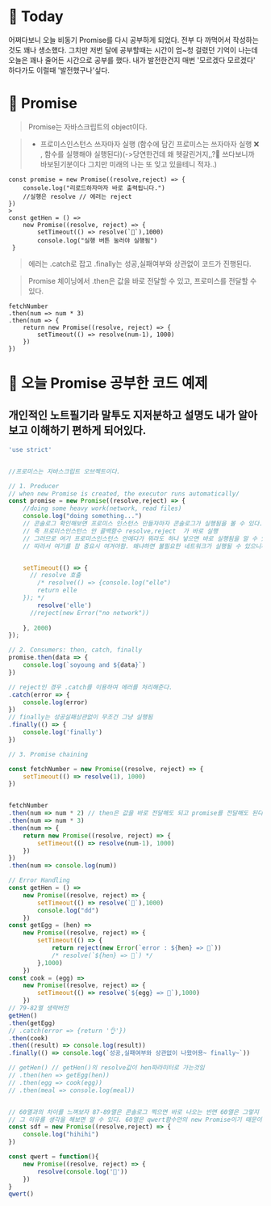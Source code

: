 
# 👊 Today
어쩌다보니 오늘 비동기 Promise를 다시 공부하게 되었다.
전부 다 까먹어서 작성하는것도 꽤나 생소했다. 그치만 저번 달에 공부할때는 시간이 엄~청 걸렸던 기억이 나는데 오늘은 꽤나 줄어든 시간으로 공부를 했다.
내가 발전한건지 매번 '모르겠다 모르겠다' 하다가도 이럴때 
'발전했구나'싶다.

# 👊 Promise

> Promise는 자바스크립트의 object이다.



> - 프로미스인스턴스 쓰자마자 실행 
(함수에 담긴 프로미스는 쓰자마자 실행 ❌ , 함수를 실행해야 실행된다)(->당연한건데 왜 헷갈린거지,,?🥲 쓰다보니까 바보된기분이다 그치만 미래의 나는 또 잊고 있을테니 적자..)
```
const promise = new Promise((resolve,reject) => {
	console.log("리로드하자마자 바로 출력됩니다.")
    //실행은 resolve // 에러는 reject
})
> 
const getHen = () => 
    new Promise((resolve, reject) => {
        setTimeout(() => resolve(`🐓`),1000)
        console.log("실행 버튼 눌러야 실행됨")
 }
```

> 에러는 .catch로 잡고 
.finally는 성공,실패여부와 상관없이 코드가 진행된다.

> Promise 체이닝에서 .then은 값을 바로 전달할 수 있고, 프로미스를 전달할 수 있다.
```
fetchNumber
.then(num => num * 3)
.then(num => {
    return new Promise((resolve, reject) => {
        setTimeout(() => resolve(num-1), 1000)
    })
})
```


# 👊 오늘 Promise 공부한 코드 예제 
## 개인적인 노트필기라 말투도 지저분하고 설명도 내가 알아보고 이해하기 편하게 되어있다.

```jsx
'use strict'


//프로미스는 자바스크립트 오브젝트이다.

// 1. Producer
// when new Promise is created, the executor runs automatically/
const promise = new Promise((resolve,reject) => {
    //doing some heavy work(network, read files)
    console.log("doing something...")
    // 콘솔로그 확인해보면 프로미스 인스턴스 만들자마자 콘솔로그가 실행됨을 볼 수 있다.
    // 즉 프로미스인스턴스 안 콜백함수 resolve,reject  가 바로 실행
    // 그러므로 여기 프로미스인스턴스 안에다가 뭐라도 하나 넣으면 바로 실행됨을 알 수 있다.
    // 따라서 여기를 참 중요시 여겨야함. 왜냐하면 불필요한 네트워크가 실행될 수 있으니까


    setTimeout(() => {
      // resolve 호출
        /* resolve(() => {console.log("elle")
        return elle
    }); */
        resolve('elle')
      //reject(new Error("no network"))
       
    }, 2000)
});

// 2. Consumers: then, catch, finally
promise.then(data => {
    console.log(`soyoung and ${data}`)
})

// reject인 경우 .catch를 이용하여 에러를 처리해준다.
.catch(error => {
    console.log(error)
})
// finally는 성공실패상관없이 무조건 그냥 실행됨
.finally(() => {
    console.log('finally')
})

// 3. Promise chaining

const fetchNumber = new Promise((resolve, reject) => {
    setTimeout(() => resolve(1), 1000)
})


fetchNumber
.then(num => num * 2) // then은 값을 바로 전달해도 되고 promise를 전달해도 된다.
.then(num => num * 3)
.then(num => {
    return new Promise((resolve, reject) => {
        setTimeout(() => resolve(num-1), 1000)
    })
})
.then(num => console.log(num))

// Error Handling
const getHen = () => 
    new Promise((resolve, reject) => {
        setTimeout(() => resolve(`🐓`),1000)
        console.log("dd")
    })
const getEgg = (hen) => 
    new Promise((resolve, reject) => {
        setTimeout(() => {
            return reject(new Error(`error : ${hen} => 🥚`))
            /* resolve(`${hen} => 🥚`) */
        },1000)
    })
const cook = (egg) => 
    new Promise((resolve, reject) => {
        setTimeout(() => resolve(`${egg} => 🍳`),1000)
    })  
// 79-82열 생략버전    
getHen()
.then(getEgg)
// .catch(error => {return '👌'})
.then(cook)
.then((result) => console.log(result))
.finally(() => console.log(`성공,실패여부와 상관없이 나왔어용~ finally~`))

// getHen() // getHen()의 resolve값이 hen파라미터로 가는것임
// .then(hen => getEgg(hen))
// .then(egg => cook(egg))
// .then(meal => console.log(meal))


// 60열과의 차이를 느껴보자 87-89열은 콘솔로그 찍으면 바로 나오는 반면 60열은 그렇지 못하다. 
// 그 이유를 생각을 해보면 알 수 있다. 60열은 qwert함수안의 new Promise이기 때문이다. 
const sdf = new Promise((resolve,reject) => {
    console.log("hihihi")
})

const qwert = function(){
    new Promise((resolve, reject) => {
        resolve(console.log('🙂'))
    })
}
qwert()
```





